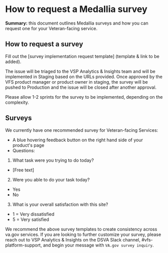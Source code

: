# How to request a Medallia survey

**Summary:** this document outlines Medallia surveys and how you can request one for your Veteran-facing service.

## How to request a survey

Fill out the [survey implementation request template] (template & link to be added). 

The issue will be triaged to the VSP Analytics & Insights team and will be implemented in Staging based on the URLs provided. Once approved by the VFS product manager or product owner in staging, the survey will be pushed to Production and the issue will be closed after another approval.

Please allow 1-2 sprints for the survey to be implemented, depending on the complexity.

## Surveys

We currently have one recommended survey for Veteran-facing Services: 

- A blue hovering feedback button on the right hand side of your product's page
- Questions:
1. What task were you trying to do today?
  - [Free text]
2. Were you able to do your task today?
  - Yes
  - No
3. What is your overall satisfaction with this site? 
  - 1 = Very dissatisfied
  - 5 = Very satisfied

We recommend the above survey templates to create consistency across va.gov services. If you are looking to further customize your survey, please reach out to VSP Analytics & Insights on the DSVA Slack channel, #vfs-platform-support, and begin your message with `VA.gov survey inquiry`.
